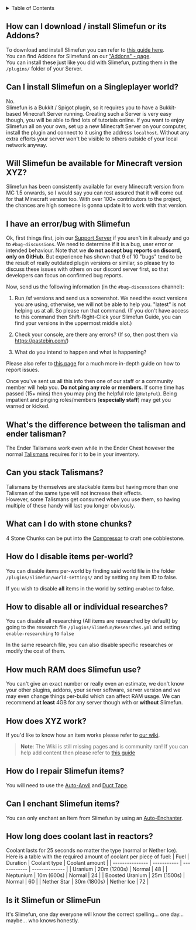 <!-- START doctoc generated TOC please keep comment here to allow auto update -->
<!-- DON'T EDIT THIS SECTION, INSTEAD RE-RUN doctoc TO UPDATE -->
<details>
<summary>Table of Contents</summary>

- [How can I download / install Slimefun or its Addons?](#how-can-i-download--install-slimefun-or-its-addons)
- [Can I install Slimefun on a Singleplayer world?](#can-i-install-slimefun-on-a-singleplayer-world)
- [Will Slimefun be available for Minecraft version XYZ?](#will-slimefun-be-available-for-minecraft-version-xyz)
- [I have an error/bug with Slimefun](#i-have-an-errorbug-with-slimefun)
- [What's the difference between the talisman and ender talisman?](#whats-the-difference-between-the-talisman-and-ender-talisman)
- [Can you stack Talismans?](#can-you-stack-talismans)
- [What can I do with stone chunks?](#what-can-i-do-with-stone-chunks)
- [How do I disable items per-world?](#how-do-i-disable-items-per-world)
- [How to disable all or individual researches?](#how-to-disable-all-or-individual-researches)
- [How much RAM does Slimefun use?](#how-much-ram-does-slimefun-use)
- [How does XYZ work?](#how-does-xyz-work)
- [How do I repair Slimefun items?](#how-do-i-repair-slimefun-items)
- [Can I enchant Slimefun items?](#can-i-enchant-slimefun-items)
- [How long does coolant last in reactors?](#how-long-does-coolant-last-in-reactors)
- [Is it Slimefun or SlimeFun](#is-it-slimefun-or-slimefun)

</details>
<!-- END doctoc generated TOC please keep comment here to allow auto update -->

## How can I download / install Slimefun or its Addons?
To download and install Slimefun you can refer to [this guide here](https://github.com/Slimefun/Slimefun4/wiki/Installing-Slimefun).  
You can find Addons for Slimefun4 on our ["Addons" - page](https://github.com/Slimefun/Slimefun4/wiki/Addons).<br> You can install these just like you did with Slimefun, putting them in the `/plugins/` folder of your Server.

## Can I install Slimefun on a Singleplayer world?
No.<br> Slimefun is a Bukkit / Spigot plugin, so it requires you to have a Bukkit-based Minecraft Server running. Creating such a Server is very easy though, you will be able to find lots of tutorials online. If you want to enjoy Slimefun all on your own, set up a new Minecraft Server on your computer, install the plugin and connect to it using the address `localhost`. Without any extra efforts your server won't be visible to others outside of your local network anyway.

## Will Slimefun be available for Minecraft version XYZ?
Slimefun has been consistently available for every Minecraft version from MC 1.5 onwards, so I would say you can rest assured that it will come out for that Minecraft version too. With over 100+ contributors to the project, the chances are high someone is gonna update it to work with that version.

## I have an error/bug with Slimefun
Ok, first things first, join our [Support Server](https://discord.gg/fsD4Bkh) if you aren't in it already and go to `#bug-discussions`. We need to determine if it is a bug, user error or intended behaviour. Note that we **do not accept bug reports on discord, only on GitHub**. But experience has shown that 9 of 10 "bugs" tend to be the result of really outdated plugin versions or similar, so please try to discuss these issues with others on our discord server first, so that developers can focus on confirmed bug reports.

Now, send us the following information (in the `#bug-discussions` channel):
1. Run /sf versions and send us a screenshot. We need the exact versions you are using, otherwise, we will not be able to help you. "latest" is not helping us at all. So please run that command. (If you don't have access to this command then Shift-Right-Click your Slimefun Guide, you can find your versions in the uppermost middle slot.)

2. Check your console, are there any errors? (If so, then post them via https://pastebin.com/)

3. What do you intend to happen and what is happening?

Please also refer to [this page](https://github.com/Slimefun/Slimefun4/wiki/How-to-report-bugs) for a much more in-depth guide on how to report issues.

Once you've sent us all this info then one of our staff or a community member will help you. **Do not ping any role or members**. If some time has passed (15+ mins) then you may ping the helpful role (`@Helpful`). Being impatient and pinging roles/members (**especially staff**) may get you warned or kicked.

## What's the difference between the talisman and ender talisman?
The Ender Talismans work even while in the Ender Chest however the normal [Talismans](https://github.com/Slimefun/Slimefun4/wiki/Talismans) requires for it to be in your inventory.

## Can you stack Talismans?
Talismans by themselves are stackable items but having more than one Talisman of the same type will not increase their effects.<br> However, some Talismans get consumed when you use them, so having multiple of these handy will last you longer obviously.

## What can I do with stone chunks?
4 Stone Chunks can be put into the [Compressor](https://github.com/Slimefun/Slimefun4/wiki/Compressor) to craft one cobblestone.

## How do I disable items per-world?
You can disable items per-world by finding said world file in the folder `/plugins/Slimefun/world-settings/` and by setting any item ID to false.

If you wish to disable **all** items in the world by setting `enabled` to false.

## How to disable all or individual researches?
You can disable all researching (All items are researched by default) by going to the research file `/plugins/Slimefun/Researches.yml` and setting `enable-researching` to `false`

In the same research file, you can also disable specific researches or modify the cost of them.

## How much RAM does Slimefun use?
You can't give an exact number or really even an estimate, we don't know your other plugins, addons, your server software, server version and we may even change things per-build which can affect RAM usage. We can recommend **at least** 4GB for any server though with or __without__ Slimefun.

## How does XYZ work?
If you'd like to know how an item works please refer to [our wiki](https://github.com/Slimefun/Slimefun4/wiki).
> **Note**: The Wiki is still missing pages and is community ran! If you can help add content then please refer to [this guide](https://github.com/Slimefun/Slimefun4/wiki/Expanding-the-Wiki)

## How do I repair Slimefun items?
You will need to use the [Auto-Anvil](https://github.com/Slimefun/Slimefun4/wiki/Auto-Anvil) and [Duct Tape](https://github.com/Slimefun/Slimefun4/wiki/Miscellaneous-Items).

## Can I enchant Slimefun items?
You can only enchant an Item from Slimefun by using an [Auto-Enchanter](https://github.com/Slimefun/Slimefun4/wiki/Auto-Enchanter).

## How long does coolant last in reactors?
Coolant lasts for 25 seconds no matter the type (normal or Nether Ice). Here is a table with the required amount of coolant per piece of fuel:
| Fuel            | Duration    | Coolant type | Coolant amount |
| --------------- | ----------- | ------------ | -------------- |
| Uranium         | 20m (1200s) | Normal       | 48             |
| Neptunium       | 10m (600s)  | Normal       | 24             |
| Boosted Uranium | 25m (1500s) | Normal       | 60             |
| Nether Star     | 30m (1800s) | Nether Ice   | 72             |

## Is it Slimefun or SlimeFun
It's Slimefun, one day everyone will know the correct spelling... one day... maybe... who knows honestly.
